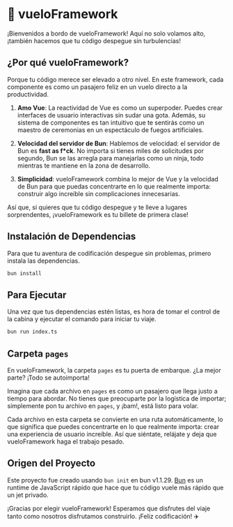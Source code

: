 # 🚀 vueloFramework

¡Bienvenidos a bordo de vueloFramework! Aquí no solo volamos alto, ¡también hacemos que tu código despegue sin turbulencias!

## ¿Por qué vueloFramework?

Porque tu código merece ser elevado a otro nivel. En este framework, cada componente es como un pasajero feliz en un vuelo directo a la productividad.

1. **Amo Vue**: La reactividad de Vue es como un superpoder. Puedes crear interfaces de usuario interactivas sin sudar una gota. Además, su sistema de componentes es tan intuitivo que te sentirás como un maestro de ceremonias en un espectáculo de fuegos artificiales.

2. **Velocidad del servidor de Bun**: Hablemos de velocidad: el servidor de Bun es **fast as f*ck**. No importa si tienes miles de solicitudes por segundo, Bun se las arregla para manejarlas como un ninja, todo mientras te mantiene en la zona de desarrollo.

3. **Simplicidad**: vueloFramework combina lo mejor de Vue y la velocidad de Bun para que puedas concentrarte en lo que realmente importa: construir algo increíble sin complicaciones innecesarias.


Así que, si quieres que tu código despegue y te lleve a lugares sorprendentes, ¡vueloFramework es tu billete de primera clase!

## Instalación de Dependencias

Para que tu aventura de codificación despegue sin problemas, primero instala las dependencias.

```bash
bun install
```

## Para Ejecutar

Una vez que tus dependencias estén listas, es hora de tomar el control de la cabina y ejecutar el comando para iniciar tu viaje.

```bash
bun run index.ts
```

## Carpeta `pages`

En vueloFramework, la carpeta `pages` es tu puerta de embarque. ¿La mejor parte? ¡Todo se autoimporta!

Imagina que cada archivo en `pages` es como un pasajero que llega justo a tiempo para abordar. No tienes que preocuparte por la logística de importar; simplemente pon tu archivo en `pages`, y ¡bam!, está listo para volar.

Cada archivo en esta carpeta se convierte en una ruta automáticamente, lo que significa que puedes concentrarte en lo que realmente importa: crear una experiencia de usuario increíble. Así que siéntate, relájate y deja que vueloFramework haga el trabajo pesado.

## Origen del Proyecto

Este proyecto fue creado usando `bun init` en bun v1.1.29. [Bun](https://bun.sh) es un runtime de JavaScript rápido que hace que tu código vuele más rápido que un jet privado.

¡Gracias por elegir vueloFramework! Esperamos que disfrutes del viaje tanto como nosotros disfrutamos construirlo. ¡Feliz codificación! ✈️